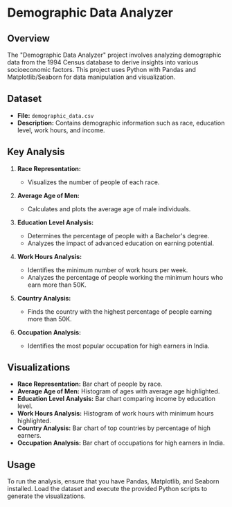 # Demographic Data Analyzer

## Overview

The "Demographic Data Analyzer" project involves analyzing demographic data from the 1994 Census database to derive insights into various socioeconomic factors. This project uses Python with Pandas and Matplotlib/Seaborn for data manipulation and visualization.

## Dataset

- **File:** `demographic_data.csv`
- **Description:** Contains demographic information such as race, education level, work hours, and income.

## Key Analysis

1. **Race Representation:**
   - Visualizes the number of people of each race.

2. **Average Age of Men:**
   - Calculates and plots the average age of male individuals.

3. **Education Level Analysis:**
   - Determines the percentage of people with a Bachelor's degree.
   - Analyzes the impact of advanced education on earning potential.

4. **Work Hours Analysis:**
   - Identifies the minimum number of work hours per week.
   - Analyzes the percentage of people working the minimum hours who earn more than 50K.

5. **Country Analysis:**
   - Finds the country with the highest percentage of people earning more than 50K.

6. **Occupation Analysis:**
   - Identifies the most popular occupation for high earners in India.

## Visualizations

- **Race Representation:** Bar chart of people by race.
- **Average Age of Men:** Histogram of ages with average age highlighted.
- **Education Level Analysis:** Bar chart comparing income by education level.
- **Work Hours Analysis:** Histogram of work hours with minimum hours highlighted.
- **Country Analysis:** Bar chart of top countries by percentage of high earners.
- **Occupation Analysis:** Bar chart of occupations for high earners in India.

## Usage

To run the analysis, ensure that you have Pandas, Matplotlib, and Seaborn installed. Load the dataset and execute the provided Python scripts to generate the visualizations.

